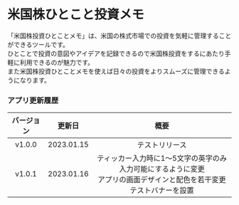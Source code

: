 # 米国株ひとこと投資メモ

「米国株投資ひとことメモ」は、米国の株式市場での投資を気軽に管理することができるツールです。\
ひとことで投資の意図やアイデアを記録できるので米国株投資をするにあたり手軽に利用できるのが魅力です。\
また米国株投資ひとことメモを使えば日々の投資をよりスムーズに管理できるようになります。

### アプリ更新履歴

|バージョン|更新日|概要|
|:-:|:-:|:-:|
|v1.0.0|2023.01.15|テストリリース|
|v1.0.1|2023.01.16|ティッカー入力時に1〜5文字の英字のみ入力可能にするように変更<br>アプリの画面デザインと配色を若干変更<br>テストバナーを設置|
